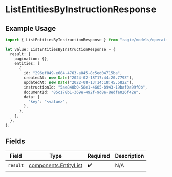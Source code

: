 # ListEntitiesByInstructionResponse

## Example Usage

```typescript
import { ListEntitiesByInstructionResponse } from "ragie/models/operations";

let value: ListEntitiesByInstructionResponse = {
  result: {
    pagination: {},
    entities: [
      {
        id: "296ef849-e684-4763-a845-8c5ed04715ba",
        createdAt: new Date("2024-02-18T17:44:20.779Z"),
        updatedAt: new Date("2022-08-13T14:18:45.582Z"),
        instructionId: "5ae840b0-58e1-4605-b943-19baf0a99f0b",
        documentId: "85c178b1-369e-492f-9d8e-8edfe026f42e",
        data: {
          "key": "<value>",
        },
      },
    ],
  },
};
```

## Fields

| Field                                                          | Type                                                           | Required                                                       | Description                                                    |
| -------------------------------------------------------------- | -------------------------------------------------------------- | -------------------------------------------------------------- | -------------------------------------------------------------- |
| `result`                                                       | [components.EntityList](../../models/components/entitylist.md) | :heavy_check_mark:                                             | N/A                                                            |